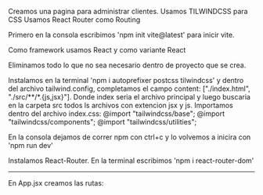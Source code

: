 Creamos una pagina para administrar clientes.
Usamos TILWINDCSS para CSS 
Usamos React Router como Routing

Primero en la consola escribimos 'npm init vite@latest' para inicir vite.

Como framework usamos React y como variante React

Eliminamos todo lo que no sea necesario dentro de proyecto que se crea.

Instalamos en la terminal 'npm i autoprefixer postcss tilwindcss' y dentro del archivo tailwind.config, completamos el campo content: ["./index.html", "./src/**/*.{js,jsx}"]. Donde index seria el archivo principal y luego buscaria en la carpeta src todos ls archivos con extencion jsx y js. Importamos dentro del archivo index.css:
@import "tailwindcss/base";
@import "tailwindcss/components";
@import "tailwindcss/utilities";

En la consola dejamos de correr npm con ctrl+c y lo volvemos a inicira con 'npm run dev'

Instalamos React-Router. En la terminal escribimos 'npm i react-router-dom'

-------------------------------------------------------------------------------------

En App.jsx creamos las rutas:
<!--     <Route></Route>  // grupo de rutas(abre en un elemento y cierra en otro)
    <Route />  // una sola ruta (abre y cierra en el mismo elemto)

<BrowserRouter>
    <Routes>
        <Route path='/' element={<IniciarSesion />}>
          <Route index element={<LoginForm />} />
        </Route>

        <Route path='/clientes' element={<Layout />}>
          <Route index element={<Inicio />} />
          <Route path='nuevo' element={<NuevoCliente />} />
          <Route path='editar/:id' element={<EditarCliente />} />
        </Route>
    </Routes>
</BrowserRouter> -->